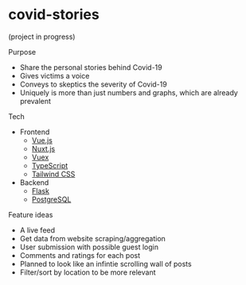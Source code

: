 # covid-stories

(project in progress)

Purpose

* Share the personal stories behind Covid-19
* Gives victims a voice
* Conveys to skeptics the severity of Covid-19
* Uniquely is more than just numbers and graphs, which are already prevalent

Tech

* Frontend
  * [Vue.js](https://vuejs.org)
  * [Nuxt.js](https://nuxtjs.org)
  * [Vuex](https://vuex.vuejs.org)
  * [TypeScript](https://www.typescriptlang.org)
  * [Tailwind CSS](https://tailwindcss.com)
* Backend
  * [Flask](https://flask.palletsprojects.com/en/1.1.x/)
  * [PostgreSQL](https://www.postgresql.org)

Feature ideas

* A live feed
* Get data from website scraping/aggregation
* User submission with possible guest login
* Comments and ratings for each post
* Planned to look like an infintie scrolling wall of posts
* Filter/sort by location to be more relevant

